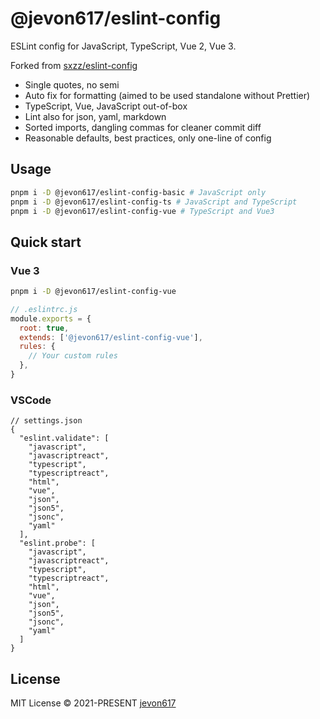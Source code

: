 # @jevon617/eslint-config

ESLint config for JavaScript, TypeScript, Vue 2, Vue 3.

Forked from [sxzz/eslint-config](https://github.com/antfu/eslint-config)

- Single quotes, no semi
- Auto fix for formatting (aimed to be used standalone without Prettier)
- TypeScript, Vue, JavaScript out-of-box
- Lint also for json, yaml, markdown
- Sorted imports, dangling commas for cleaner commit diff
- Reasonable defaults, best practices, only one-line of config

## Usage

```bash
pnpm i -D @jevon617/eslint-config-basic # JavaScript only
pnpm i -D @jevon617/eslint-config-ts # JavaScript and TypeScript
pnpm i -D @jevon617/eslint-config-vue # TypeScript and Vue3
```

## Quick start

### Vue 3

```bash
pnpm i -D @jevon617/eslint-config-vue
```

```javascript
// .eslintrc.js
module.exports = {
  root: true,
  extends: ['@jevon617/eslint-config-vue'],
  rules: {
    // Your custom rules
  },
}
```

### VSCode

```jsonc
// settings.json
{
  "eslint.validate": [
    "javascript",
    "javascriptreact",
    "typescript",
    "typescriptreact",
    "html",
    "vue",
    "json",
    "json5",
    "jsonc",
    "yaml"
  ],
  "eslint.probe": [
    "javascript",
    "javascriptreact",
    "typescript",
    "typescriptreact",
    "html",
    "vue",
    "json",
    "json5",
    "jsonc",
    "yaml"
  ]
}
```

## License

MIT License © 2021-PRESENT [jevon617](https://github.com/jevon617)

